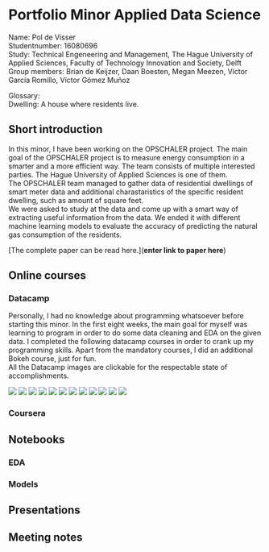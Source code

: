 # Portfolio Minor Applied Data Science  
  
Name: Pol de Visser  
Studentnumber: 16080696  
Study: Technical Engeneering and Management, The Hague University of Applied Sciences, Faculty of Technology Innovation and Society, Delft   
Group members: Brian de Keijzer, Daan Boesten, Megan Meezen, Víctor García Romillo, Víctor Gómez Muñoz
  
Glossary:  
Dwelling: A house where residents live.  


## Short introduction
In this minor, I have been working on the OPSCHALER project. The main goal of the OPSCHALER project is to measure energy consumption in a smarter and a more efficient way. The team consists of multiple interested parties. The Hague University of Applied Sciences is one of them.  
The OPSCHALER team managed to gather data of residential dwellings of smart meter data and additional charastaristics of the specific resident dwelling, such as amount of square feet.  
We were asked to study at the data and come up with a smart way of extracting useful information from the data. We ended it with different machine learning models to evaluate the accuracy of predicting the natural gas consumption of the residents.  
   
[The complete paper can be read here.](**enter link to paper here**)
  


## Online courses
### Datacamp
Personally, I had no knowledge about programming whatsoever before starting this minor. In the first eight weeks, the main goal for myself was learning to program in order to do some data cleaning and EDA on the given data. I completed the following datacamp courses in order to crank up my programming skills. Apart from the mandatory courses, I did an additional Bokeh course, just for fun.  
All the Datacamp images are clickable for the respectable state of accomplishments.

<img src="https://github.com/deKeijzer/KB-74-OPSCHALER/blob/master/Personal_folders/Pol/Portfolio/Images/datacamp/images/overview.jpg?raw=true">  
<a href="https://github.com/deKeijzer/KB-74-OPSCHALER/blob/master/Personal_folders/Pol/Portfolio/Images/datacamp/accomplishments/introduction_python.pdf"><img src="https://github.com/deKeijzer/KB-74-OPSCHALER/blob/master/Personal_folders/Pol/Portfolio/Images/datacamp/images/introduction_to_python.jpg?raw=true" /></a>
<a href="https://github.com/deKeijzer/KB-74-OPSCHALER/blob/master/Personal_folders/Pol/Portfolio/Images/datacamp/accomplishments/intermediate_python.pdf"><img src="https://github.com/deKeijzer/KB-74-OPSCHALER/blob/master/Personal_folders/Pol/Portfolio/Images/datacamp/images/intermediate_python.jpg?raw=true" /></a>
<a href="https://github.com/deKeijzer/KB-74-OPSCHALER/blob/master/Personal_folders/Pol/Portfolio/Images/datacamp/accomplishments/into_datavis.pdf"><img src="https://github.com/deKeijzer/KB-74-OPSCHALER/blob/master/Personal_folders/Pol/Portfolio/Images/datacamp/images/intro_datavis.jpg?raw=true" /></a>
<a href="https://github.com/deKeijzer/KB-74-OPSCHALER/blob/master/Personal_folders/Pol/Portfolio/Images/datacamp/accomplishments/importing_data1.pdf"><img src="https://github.com/deKeijzer/KB-74-OPSCHALER/blob/master/Personal_folders/Pol/Portfolio/Images/datacamp/images/importing_data1.jpg?raw=true" /></a>
<a href="https://github.com/deKeijzer/KB-74-OPSCHALER/blob/master/Personal_folders/Pol/Portfolio/Images/datacamp/accomplishments/cleaning_data.pdf"><img src="https://github.com/deKeijzer/KB-74-OPSCHALER/blob/master/Personal_folders/Pol/Portfolio/Images/datacamp/images/cleaning_data_python.jpg?raw=true" /></a>
<a href="https://github.com/deKeijzer/KB-74-OPSCHALER/blob/master/Personal_folders/Pol/Portfolio/Images/datacamp/accomplishments/pandas_foundations.pdf"><img src="https://github.com/deKeijzer/KB-74-OPSCHALER/blob/master/Personal_folders/Pol/Portfolio/Images/datacamp/images/pandas_foundations.jpg?raw=true" /></a>
<a href="https://github.com/deKeijzer/KB-74-OPSCHALER/blob/master/Personal_folders/Pol/Portfolio/Images/datacamp/accomplishments/python_toolbox1.pdf"><img src="https://github.com/deKeijzer/KB-74-OPSCHALER/blob/master/Personal_folders/Pol/Portfolio/Images/datacamp/images/python_toolbox1.jpg?raw=true" /></a>
<a href="https://github.com/deKeijzer/KB-74-OPSCHALER/blob/master/Personal_folders/Pol/Portfolio/Images/datacamp/accomplishments/python_toolbox2.pdf"><img src="https://github.com/deKeijzer/KB-74-OPSCHALER/blob/master/Personal_folders/Pol/Portfolio/Images/datacamp/images/python_toolbox2.jpg?raw=true" /></a>
<a href="https://github.com/deKeijzer/KB-74-OPSCHALER/blob/master/Personal_folders/Pol/Portfolio/Images/datacamp/accomplishments/statistical_thinking.pdf"><img src="https://github.com/deKeijzer/KB-74-OPSCHALER/blob/master/Personal_folders/Pol/Portfolio/Images/datacamp/images/statistical_thinking.jpg?raw=true" /></a>
<a href="https://github.com/deKeijzer/KB-74-OPSCHALER/blob/master/Personal_folders/Pol/Portfolio/Images/datacamp/accomplishments/scikit.pdf"><img src="https://github.com/deKeijzer/KB-74-OPSCHALER/blob/master/Personal_folders/Pol/Portfolio/Images/datacamp/images/scikit.jpg?raw=true" /></a>
<a href="https://github.com/deKeijzer/KB-74-OPSCHALER/blob/master/Personal_folders/Pol/Portfolio/Images/datacamp/accomplishments/interactive_bokeh.pdf"><img src="https://github.com/deKeijzer/KB-74-OPSCHALER/blob/master/Personal_folders/Pol/Portfolio/Images/datacamp/images/interactive_bokeh.jpg?raw=true" /></a>  
  
### Coursera   
   
## Notebooks
### EDA
### Models
## Presentations
## Meeting notes
